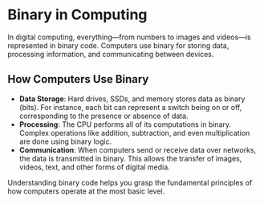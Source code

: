 # Binary in Computing

In digital computing, everything—from numbers to images and videos—is represented in binary code. Computers use binary for storing data, processing information, and communicating between devices.

## How Computers Use Binary
- **Data Storage**: Hard drives, SSDs, and memory stores data as binary (bits). For instance, each bit can represent a switch being on or off, corresponding to the presence or absence of data.
- **Processing**: The CPU performs all of its computations in binary. Complex operations like addition, subtraction, and even multiplication are done using binary logic.
- **Communication**: When computers send or receive data over networks, the data is transmitted in binary. This allows the transfer of images, videos, text, and other forms of digital media.

Understanding binary code helps you grasp the fundamental principles of how computers operate at the most basic level.
